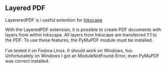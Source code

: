 ## Layered PDF

LayereredPDF is i useful extention for [Inkscape](https://inkscape.org)

With the LayeredPDF extension, it is possible to create PDF documents with layers from within Inkscape. All layers from Inkscape are transferred 1:1 to the PDF.
To use these features, the PyMuPDF module must be installed.
<br><br>
I've tested it on Fedora Linux. It should work on Windows, too. Unfortunately on Windows I got an ModuleNotFound-Error, even PyMuPDF was correct installed.

